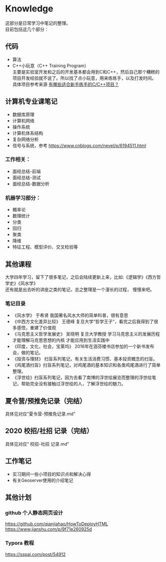 # Knowledge
这部分是日常学习中笔记的整理。  
目前包括这几个部分：  
  
## 代码
* 算法  
* C++小玩意（C++ Training Program）    
主要是实验室开发和之后的开发基本都会用到C和C++，然后自己那个糟糕的项目开发经验就不说了。所以找了点小玩意，用来练练手，以及打发时间。  
具体项目参考来源 [有哪些适合新手练手的C/C++项目？](https://zhuanlan.zhihu.com/p/23047091?utm_source=wechat_session&utm_medium=social&utm_oi=763170544924246016&utm_campaign=shareopn "悬停显示")
  
## 计算机专业课笔记
* 数据库原理  
* 计算机网络  
* 操作系统  
* 计算机体系结构  
* 复杂网络分析  
* 信号与系统，参考 https://www.cnblogs.com/nevel/p/6194511.html  
  
### 工作相关：  
* 面经总结-前端
* 面经总结-测试
* 面经总结-数据分析

### 机器学习部分：
* 概率论
* 数理统计
* 分类
* 回归
* 聚类
* 降维
* 特征工程、模型评价、交叉检验等

## 其他课程 
大学四年学习，留下了很多笔记，之后会陆续更新上来，比如:《逻辑学》《西方哲学史》《风水学》  
还有就是出去听的讲座之类的笔记，总之整理是一个漫长的过程， 慢慢来吧。
### 笔记目录
* 《风水学》 于希贤 我国著名风水大师的简单科普，很有意思  
* 《中西方文化差异比较》 王德峰 复旦大学“哲学王子”，看完之后我得到了很多感悟，重建了价值观  
* 《马克思主义哲学发展史》 吴晓明 复旦大学教授 学习马克思主义的发展历程 才能理解马克思思想的内核 才能应用到生活实践中  
* 《印度，文化，社会，宝莱坞》 2016年在涵芬楼书店参加的一个新书发布会，做的笔记。  
* 《投资与理财》 扫盲系列笔记，有关生活消费习惯、基本投资概念的扫盲。
* 《鸡尾酒扫盲》扫盲系列笔记，对鸡尾酒的基本知识和各类鸡尾酒进行了简单整理。
* 《浮世绘》扫盲系列笔记，因为去看了南博的浮世绘展览而整理的浮世绘笔记，帮助完全没有接触过浮世绘的人，了解浮世绘的魅力。
  
## 夏令营/预推免记录（完结）
具体见对应“夏令营-预推免记录.md”

## 2020 校招/社招 记录（完结）
具体见对应“ 校招-社招 记录.md”

## 工作笔记
* 实习期间一些小项目的知识点和解决心得
* 有关Geoserver使用的介绍笔记

## 其他计划
### github 个人静态网页设计
https://github.com/qianjiahao/HowToDeployHTML  
https://www.jianshu.com/p/9f71e260925d

### Typora 教程
https://sspai.com/post/54912  
